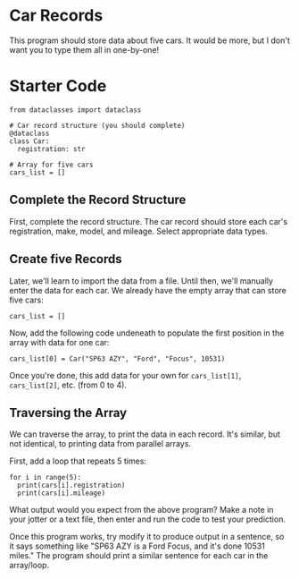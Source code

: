 # Car Records

This program should store data about five cars. It would be more, but I don't want you to type them all in one-by-one!

# Starter Code
```
from dataclasses import dataclass

# Car record structure (you should complete)
@dataclass
class Car:
  registration: str

# Array for five cars
cars_list = []
```

## Complete the Record Structure
First, complete the record structure. The car record should store each car's registration, make, model, and mileage. Select appropriate data types.

## Create five Records
Later, we'll learn to import the data from a file. Until then, we'll manually enter the data for each car. We already have the empty array that can store five cars:

```
cars_list = []
```
Now, add the following code undeneath to populate the first position in the array with data for one car:

```
cars_list[0] = Car("SP63 AZY", "Ford", "Focus", 10531)
```
Once you're done, this add data for your own for `cars_list[1]`, `cars_list[2]`, etc. (from 0 to 4).

## Traversing the Array
We can traverse the array, to print the data in each record.
It's similar, but not identical, to printing data from parallel arrays.

First, add a loop that repeats 5 times:
```
for i in range(5):
  print(cars[i].registration)
  print(cars[i].mileage)
```
What output would you expect from the above program? Make a note in your jotter or a text file, then enter and run the code to test your prediction.

Once this program works, try modify it to produce output in a sentence, so it says something like "SP63 AZY is a Ford Focus, and it's done 10531 miles." The program should print a similar sentence for each car in the array/loop.
